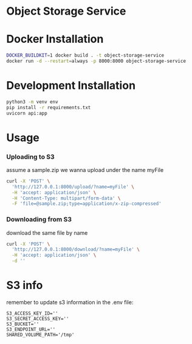 # Object Storage Service

# Docker Installation
```bash
DOCKER_BUILDKIT=1 docker build . -t object-storage-service
docker run -d --restart=always -p 8000:8000 object-storage-service
```

# Development Installation
```bash
python3 -m venv env
pip install -r requirements.txt
uvicorn api:app
```

# Usage

### Uploading to S3
assume a sample.zip we wanna upload under the name myFile
```bash
curl -X 'POST' \
  'http://127.0.0.1:8000/upload/?name=myFile' \
  -H 'accept: application/json' \
  -H 'Content-Type: multipart/form-data' \
  -F 'file=@sample.zip;type=application/x-zip-compressed'
```

### Downloading from S3
download the same file by name
```bash
curl -X 'POST' \
  'http://127.0.0.1:8000/download/?name=myFile' \
  -H 'accept: application/json' \
  -d ''
```

# S3 info
remember to update s3 information in the .env file:
```
S3_ACCESS_KEY_ID=''
S3_SECRET_ACCESS_KEY=''
S3_BUCKET=''
S3_ENDPOINT_URL=''
SHARED_VOLUME_PATH='/tmp'
```
